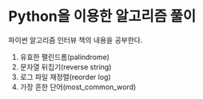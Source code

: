 # Python을 이용한 알고리즘 풀이

파이썬 알고리즘 인터뷰 책의 내용을 공부한다.

1. 유효한 팰린드롬(palindrome)
2. 문자열 뒤집기(reverse string)
3. 로그 파일 재정렬(reorder log)
4. 가장 흔한 단어(most_common_word)

